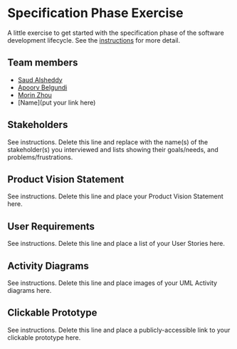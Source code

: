 # Specification Phase Exercise

A little exercise to get started with the specification phase of the software development lifecycle. See the [instructions](instructions.md) for more detail.

## Team members

- [Saud Alsheddy](https://github.com/Saud-Al5)
- [Apoorv Belgundi](https://github.com/apoorvib)
- [Morin Zhou](https://github.com/Morinzzz)
- [Name](put your link here)

## Stakeholders

See instructions. Delete this line and replace with the name(s) of the stakeholder(s) you interviewed and lists showing their goals/needs, and problems/frustrations.

## Product Vision Statement

See instructions. Delete this line and place your Product Vision Statement here.

## User Requirements

See instructions. Delete this line and place a list of your User Stories here.

## Activity Diagrams

See instructions. Delete this line and place images of your UML Activity diagrams here.

## Clickable Prototype

See instructions. Delete this line and place a publicly-accessible link to your clickable prototype here.
